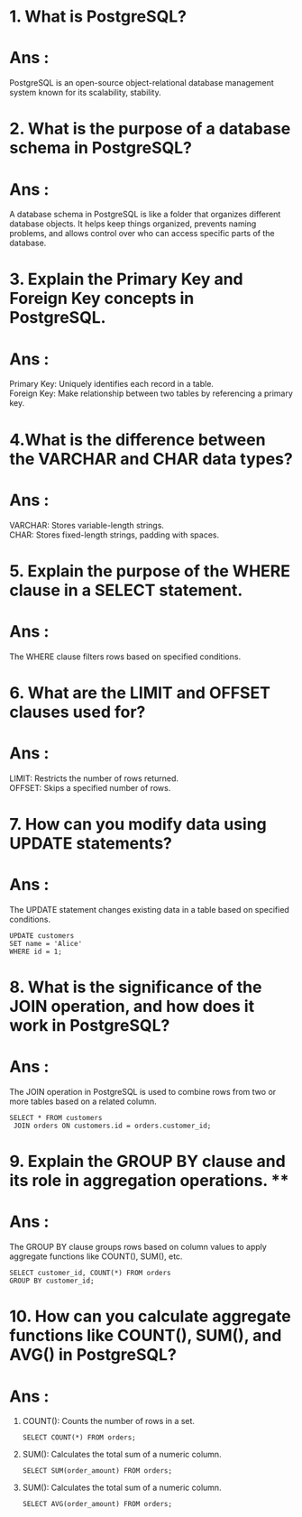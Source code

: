 # 1. What is PostgreSQL?
# Ans : 
PostgreSQL is an open-source object-relational database management system known for its scalability, stability. 

# 2. What is the purpose of a database schema in PostgreSQL? 
# Ans  : 
A database schema in PostgreSQL is like a folder that organizes different database objects. It helps keep things organized, prevents naming problems, and allows control over who can access specific parts of the database. 

# 3. Explain the Primary Key and Foreign Key concepts in PostgreSQL. 
# Ans  : 
Primary Key: Uniquely identifies each record in a table. </br>
Foreign Key: Make relationship between two tables by referencing a primary key.

# 4.What is the difference between the VARCHAR and CHAR data types? 
# Ans : 
VARCHAR: Stores variable-length strings.</br>
CHAR: Stores fixed-length strings, padding with spaces.

# 5. Explain the purpose of the WHERE clause in a SELECT statement. 
# Ans  : 
The WHERE clause filters rows based on specified conditions.

# 6. What are the LIMIT and OFFSET clauses used for? 
# Ans  : 
LIMIT: Restricts the number of rows returned. </br>
OFFSET: Skips a specified number of rows.

# 7. How can you modify data using UPDATE statements? 
# Ans  :  
The UPDATE statement changes existing data in a table based on specified conditions.
```
UPDATE customers
SET name = 'Alice'
WHERE id = 1; 

```

# 8. What is the significance of the JOIN operation, and how does it work in PostgreSQL? 
# Ans : 
The JOIN operation in PostgreSQL is used to combine rows from two or more tables based on a related column.
```
SELECT * FROM customers
 JOIN orders ON customers.id = orders.customer_id; 
```

# 9. Explain the GROUP BY clause and its role in aggregation operations. **
# Ans  :
 The GROUP BY clause groups rows based on column values to apply aggregate functions like COUNT(), SUM(), etc.

```
SELECT customer_id, COUNT(*) FROM orders
GROUP BY customer_id;

```
# 10. How can you calculate aggregate functions like COUNT(), SUM(), and AVG() in PostgreSQL? 
# Ans :
1. COUNT(): Counts the number of rows in a set. </br>
   ```
   SELECT COUNT(*) FROM orders;

   ```
2. SUM(): Calculates the total sum of a numeric column. </br>
   ```
   SELECT SUM(order_amount) FROM orders;

   ```
3. SUM(): Calculates the total sum of a numeric column. </br>
   ```
   SELECT AVG(order_amount) FROM orders;

   ```

   